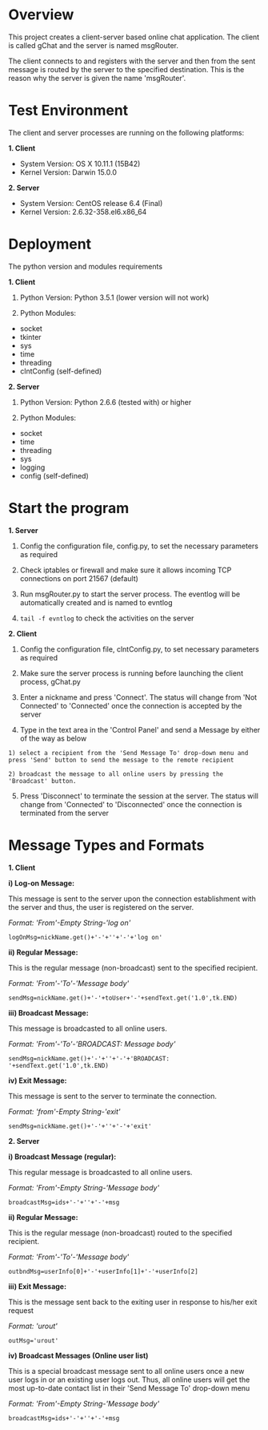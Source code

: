 # **Overview**

This project creates a client-server based online chat application. The client is called gChat and the server is named msgRouter.

The client connects to and registers with the server and then from the sent message is routed by the server to the specified destination. This is the reason why the server is given the name 'msgRouter'.

# **Test Environment**

The client and server processes are running on the following platforms:

**1. Client**

- System Version:	OS X 10.11.1 (15B42)
- Kernel Version:	Darwin 15.0.0

**2. Server**

- System Version: CentOS release 6.4 (Final)
- Kernel Version: 2.6.32-358.el6.x86_64

# **Deployment**

The python version and modules requirements

**1. Client**

1) Python Version: Python 3.5.1 (lower version will not work)

2) Python Modules:

- socket
- tkinter
- sys
- time
- threading
- clntConfig (self-defined)

**2. Server**

1) Python Version: Python 2.6.6 (tested with) or higher

2) Python Modules:

- socket
- time
- threading
- sys
- logging
- config (self-defined)

# **Start the program**

**1. Server**

  1) Config the configuration file, config.py, to set the necessary parameters as required

  2) Check iptables or firewall and make sure it allows incoming TCP connections on port 21567 (default)

  3) Run msgRouter.py to start the server process. The eventlog will be automatically created and is named to evntlog

  4) `tail -f evntlog` to check the activities on the server

**2. Client**

  1) Config the configuration file, clntConfig.py, to set necessary parameters as required

  2) Make sure the server process is running before launching the client process, gChat.py

  3) Enter a nickname and press 'Connect'. The status will change from 'Not Connected' to 'Connected' once the connection is accepted by the server

  4) Type in the text area in the 'Control Panel' and send a Message by either of the way as below

    1) select a recipient from the 'Send Message To' drop-down menu and press 'Send' button to send the message to the remote recipient

    2) broadcast the message to all online users by pressing the 'Broadcast' button.

  5) Press 'Disconnect' to terminate the session at the server. The status will change from 'Connected' to 'Disconnected' once the connection is terminated from the server

# **Message Types and Formats**

**1. Client**

  **i) Log-on Message:**

This message is sent to the server upon the connection establishment with the server and thus, the user is registered on the server.

*Format: 'From'-Empty String-'log on'*

`logOnMsg=nickName.get()+'-'+''+'-'+'log on'`

  **ii) Regular Message:**

This is the regular message (non-broadcast) sent to the specified recipient.

*Format: 'From'-'To'-'Message body'*

`sendMsg=nickName.get()+'-'+toUser+'-'+sendText.get('1.0',tk.END)`

  **iii) Broadcast Message:**

This message is broadcasted to all online users.

*Format: 'From'-'To'-'BROADCAST: Message body'*

`sendMsg=nickName.get()+'-'+''+'-'+'BROADCAST: '+sendText.get('1.0',tk.END)`

  **iv) Exit Message:**

This message is sent to the server to terminate the connection.

*Format: 'from'-Empty String-'exit'*

`sendMsg=nickName.get()+'-'+''+'-'+'exit'`

**2. Server**

  **i) Broadcast Message (regular):**

This regular message is broadcasted to all online users.

*Format: 'From'-Empty String-'Message body'*

`broadcastMsg=ids+'-'+''+'-'+msg`

  **ii) Regular Message:**

This is the regular message (non-broadcast) routed to the specified recipient.

*Format: 'From'-'To'-'Message body'*

`outbndMsg=userInfo[0]+'-'+userInfo[1]+'-'+userInfo[2]`

  **iii) Exit Message:**

This is the message sent back to the exiting user in response to his/her exit request

*Format: 'urout'*

`outMsg='urout'`

  **iv) Broadcast Messages (Online user list)**

This is a special broadcast message sent to all online users once a new user logs in or an existing user logs out. Thus, all online users will get the most up-to-date contact list in their 'Send Message To' drop-down menu

*Format: 'From'-Empty String-'Message body'*

`broadcastMsg=ids+'-'+''+'-'+msg`
